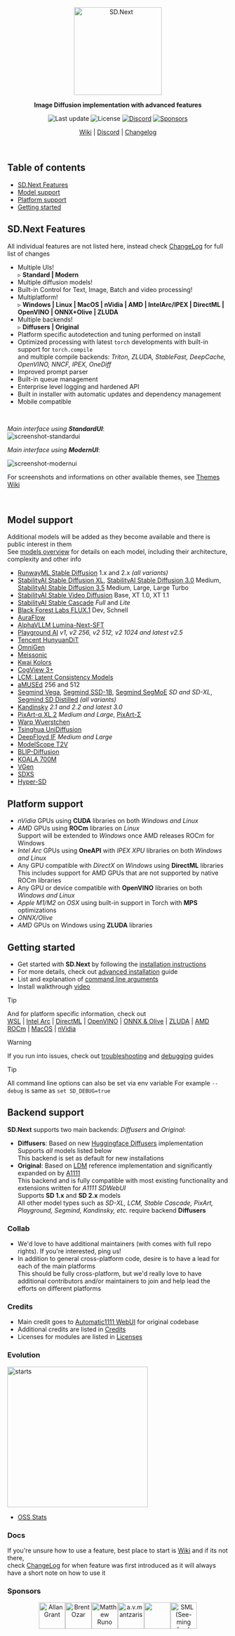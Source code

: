 <div align="center">
<img src="https://github.com/vladmandic/automatic/blob/master/html/logo-transparent.png" width=200 alt="SD.Next">

**Image Diffusion implementation with advanced features**

![Last update](https://img.shields.io/github/last-commit/vladmandic/automatic?svg=true)
![License](https://img.shields.io/github/license/vladmandic/automatic?svg=true)
[![Discord](https://img.shields.io/discord/1101998836328697867?logo=Discord&svg=true)](https://discord.gg/VjvR2tabEX)
[![Sponsors](https://img.shields.io/static/v1?label=Sponsor&message=%E2%9D%A4&logo=GitHub&color=%23fe8e86)](https://github.com/sponsors/vladmandic)

[Wiki](https://github.com/vladmandic/automatic/wiki) | [Discord](https://discord.gg/VjvR2tabEX) | [Changelog](CHANGELOG.md)

</div>
</br>

## Table of contents

- [SD.Next Features](#sdnext-features)
- [Model support](#model-support)
- [Platform support](#platform-support)
- [Getting started](#getting-started)

## SD.Next Features

All individual features are not listed here, instead check [ChangeLog](CHANGELOG.md) for full list of changes
- Multiple UIs!  
  ▹ **Standard | Modern**  
- Multiple diffusion models!  
- Built-in Control for Text, Image, Batch and video processing!  
- Multiplatform!  
 ▹ **Windows | Linux | MacOS | nVidia | AMD | IntelArc/IPEX | DirectML | OpenVINO | ONNX+Olive | ZLUDA**
- Multiple backends!  
  ▹ **Diffusers | Original**  
- Platform specific autodetection and tuning performed on install  
- Optimized processing with latest `torch` developments with built-in support for `torch.compile`  
  and multiple compile backends: *Triton, ZLUDA, StableFast, DeepCache, OpenVINO, NNCF, IPEX, OneDiff*  
- Improved prompt parser  
- Built-in queue management  
- Enterprise level logging and hardened API  
- Built in installer with automatic updates and dependency management  
- Mobile compatible  

<br>

*Main interface using **StandardUI***:  
![screenshot-standardui](https://github.com/user-attachments/assets/cab47fe3-9adb-4d67-aea9-9ee738df5dcc)

*Main interface using **ModernUI***:  

![screenshot-modernui](https://github.com/user-attachments/assets/39e3bc9a-a9f7-4cda-ba33-7da8def08032)

For screenshots and informations on other available themes, see [Themes Wiki](https://github.com/vladmandic/automatic/wiki/Themes)

<br>

## Model support

Additional models will be added as they become available and there is public interest in them  
See [models overview](https://github.com/vladmandic/automatic/wiki/Models) for details on each model, including their architecture, complexity and other info  

- [RunwayML Stable Diffusion](https://github.com/Stability-AI/stablediffusion/) 1.x and 2.x *(all variants)*
- [StabilityAI Stable Diffusion XL](https://github.com/Stability-AI/generative-models), [StabilityAI Stable Diffusion 3.0](https://stability.ai/news/stable-diffusion-3-medium) Medium, [StabilityAI Stable Diffusion 3.5](https://huggingface.co/stabilityai/stable-diffusion-3.5-large) Medium, Large, Large Turbo
- [StabilityAI Stable Video Diffusion](https://huggingface.co/stabilityai/stable-video-diffusion-img2vid) Base, XT 1.0, XT 1.1
- [StabilityAI Stable Cascade](https://github.com/Stability-AI/StableCascade) *Full* and *Lite*
- [Black Forest Labs FLUX.1](https://blackforestlabs.ai/announcing-black-forest-labs/) Dev, Schnell  
- [AuraFlow](https://huggingface.co/fal/AuraFlow)
- [AlphaVLLM Lumina-Next-SFT](https://huggingface.co/Alpha-VLLM/Lumina-Next-SFT-diffusers)  
- [Playground AI](https://huggingface.co/playgroundai/playground-v2-256px-base) *v1, v2 256, v2 512, v2 1024 and latest v2.5*
- [Tencent HunyuanDiT](https://github.com/Tencent/HunyuanDiT)
- [OmniGen](https://arxiv.org/pdf/2409.11340)  
- [Meissonic](https://github.com/viiika/Meissonic)  
- [Kwai Kolors](https://huggingface.co/Kwai-Kolors/Kolors)  
- [CogView 3+](https://huggingface.co/THUDM/CogView3-Plus-3B)
- [LCM: Latent Consistency Models](https://github.com/openai/consistency_models)
- [aMUSEd](https://huggingface.co/amused/amused-256) 256 and 512
- [Segmind Vega](https://huggingface.co/segmind/Segmind-Vega), [Segmind SSD-1B](https://huggingface.co/segmind/SSD-1B), [Segmind SegMoE](https://github.com/segmind/segmoe) *SD and SD-XL*, [Segmind SD Distilled](https://huggingface.co/blog/sd_distillation) *(all variants)*
- [Kandinsky](https://github.com/ai-forever/Kandinsky-2) *2.1 and 2.2 and latest 3.0*
- [PixArt-α XL 2](https://github.com/PixArt-alpha/PixArt-alpha) *Medium and Large*, [PixArt-Σ](https://github.com/PixArt-alpha/PixArt-sigma)
- [Warp Wuerstchen](https://huggingface.co/blog/wuertschen)
- [Tsinghua UniDiffusion](https://github.com/thu-ml/unidiffuser)
- [DeepFloyd IF](https://github.com/deep-floyd/IF) *Medium and Large*
- [ModelScope T2V](https://huggingface.co/damo-vilab/text-to-video-ms-1.7b)
- [BLIP-Diffusion](https://dxli94.github.io/BLIP-Diffusion-website/)
- [KOALA 700M](https://github.com/youngwanLEE/sdxl-koala)
- [VGen](https://huggingface.co/ali-vilab/i2vgen-xl)
- [SDXS](https://github.com/IDKiro/sdxs)
- [Hyper-SD](https://huggingface.co/ByteDance/Hyper-SD)

## Platform support

- *nVidia* GPUs using **CUDA** libraries on both *Windows and Linux*  
- *AMD* GPUs using **ROCm** libraries on *Linux*  
  Support will be extended to *Windows* once AMD releases ROCm for Windows  
- *Intel Arc* GPUs using **OneAPI** with *IPEX XPU* libraries on both *Windows and Linux*  
- Any GPU compatible with *DirectX* on *Windows* using **DirectML** libraries  
  This includes support for AMD GPUs that are not supported by native ROCm libraries  
- Any GPU or device compatible with **OpenVINO** libraries on both *Windows and Linux*  
- *Apple M1/M2* on *OSX* using built-in support in Torch with **MPS** optimizations  
- *ONNX/Olive*  
- *AMD* GPUs on Windows using **ZLUDA** libraries

## Getting started

- Get started with **SD.Next** by following the [installation instructions](https://github.com/vladmandic/automatic/wiki/Installation)  
- For more details, check out [advanced installation](https://github.com/vladmandic/automatic/wiki/Advanced-Install) guide  
- List and explanation of [command line arguments](https://github.com/vladmandic/automatic/wiki/CLI-Arguments)
- Install walkthrough [video](https://www.youtube.com/watch?v=nWTnTyFTuAs)

> [!TIP]
> And for platform specific information, check out  
> [WSL](https://github.com/vladmandic/automatic/wiki/WSL) | [Intel Arc](https://github.com/vladmandic/automatic/wiki/Intel-ARC) | [DirectML](https://github.com/vladmandic/automatic/wiki/DirectML) | [OpenVINO](https://github.com/vladmandic/automatic/wiki/OpenVINO) | [ONNX & Olive](https://github.com/vladmandic/automatic/wiki/ONNX-Runtime) | [ZLUDA](https://github.com/vladmandic/automatic/wiki/ZLUDA) | [AMD ROCm](https://github.com/vladmandic/automatic/wiki/AMD-ROCm) | [MacOS](https://github.com/vladmandic/automatic/wiki/MacOS-Python.md) | [nVidia](https://github.com/vladmandic/automatic/wiki/nVidia)

> [!WARNING]
> If you run into issues, check out [troubleshooting](https://github.com/vladmandic/automatic/wiki/Troubleshooting) and [debugging](https://github.com/vladmandic/automatic/wiki/Debug) guides  

> [!TIP]
> All command line options can also be set via env variable
> For example `--debug` is same as `set SD_DEBUG=true`  

## Backend support

**SD.Next** supports two main backends: *Diffusers* and *Original*:

- **Diffusers**: Based on new [Huggingface Diffusers](https://huggingface.co/docs/diffusers/index) implementation  
  Supports *all* models listed below  
  This backend is set as default for new installations  
- **Original**: Based on [LDM](https://github.com/Stability-AI/stablediffusion) reference implementation and significantly expanded on by [A1111](https://github.com/AUTOMATIC1111/stable-diffusion-webui)  
  This backend and is fully compatible with most existing functionality and extensions written for *A1111 SDWebUI*  
  Supports **SD 1.x** and **SD 2.x** models  
  All other model types such as *SD-XL, LCM, Stable Cascade, PixArt, Playground, Segmind, Kandinsky, etc.* require backend **Diffusers**  

### Collab

- We'd love to have additional maintainers (with comes with full repo rights). If you're interested, ping us!  
- In addition to general cross-platform code, desire is to have a lead for each of the main platforms  
This should be fully cross-platform, but we'd really love to have additional contributors and/or maintainers to join and help lead the efforts on different platforms  

### Credits

- Main credit goes to [Automatic1111 WebUI](https://github.com/AUTOMATIC1111/stable-diffusion-webui) for original codebase  
- Additional credits are listed in [Credits](https://github.com/AUTOMATIC1111/stable-diffusion-webui/#credits)  
- Licenses for modules are listed in [Licenses](html/licenses.html)  

### Evolution

<a href="https://star-history.com/#vladmandic/automatic&Date">
  <picture width=640>
    <source media="(prefers-color-scheme: dark)" srcset="https://api.star-history.com/svg?repos=vladmandic/automatic&type=Date&theme=dark" />
    <img src="https://api.star-history.com/svg?repos=vladmandic/automatic&type=Date" alt="starts" width="320">
  </picture>
</a>

- [OSS Stats](https://ossinsight.io/analyze/vladmandic/automatic#overview)

### Docs

If you're unsure how to use a feature, best place to start is [Wiki](https://github.com/vladmandic/automatic/wiki) and if its not there,  
check [ChangeLog](CHANGELOG.md) for when feature was first introduced as it will always have a short note on how to use it  

### Sponsors

<div align="center">
<!-- sponsors --><a href="https://github.com/allangrant"><img src="https://github.com/allangrant.png" width="60px" alt="Allan Grant" /></a><a href="https://github.com/BrentOzar"><img src="https://github.com/BrentOzar.png" width="60px" alt="Brent Ozar" /></a><a href="https://github.com/inktomi"><img src="https://github.com/inktomi.png" width="60px" alt="Matthew Runo" /></a><a href="https://github.com/mantzaris"><img src="https://github.com/mantzaris.png" width="60px" alt="a.v.mantzaris" /></a><a href="https://github.com/CurseWave"><img src="https://github.com/CurseWave.png" width="60px" alt="" /></a><a href="https://github.com/smlbiobot"><img src="https://github.com/smlbiobot.png" width="60px" alt="SML (See-ming Lee)" /></a><!-- sponsors -->
</div>

<br>
